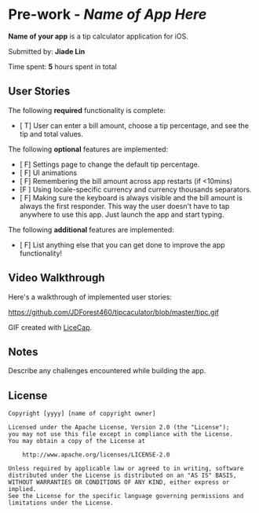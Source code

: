 # Pre-work - *Name of App Here*

**Name of your app** is a tip calculator application for iOS.

Submitted by: **Jiade Lin**

Time spent: **5** hours spent in total

## User Stories

The following **required** functionality is complete:

* [ T] User can enter a bill amount, choose a tip percentage, and see the tip and total values.

The following **optional** features are implemented:
* [ F] Settings page to change the default tip percentage.
* [ F] UI animations
* [ F] Remembering the bill amount across app restarts (if <10mins)
* [F ] Using locale-specific currency and currency thousands separators.
* [ F] Making sure the keyboard is always visible and the bill amount is always the first responder. This way the user doesn't have to tap anywhere to use this app. Just launch the app and start typing.

The following **additional** features are implemented:

- [ F] List anything else that you can get done to improve the app functionality!

## Video Walkthrough 

Here's a walkthrough of implemented user stories:

https://github.com/JDForest460/tipcaculator/blob/master/tipc.gif

GIF created with [LiceCap](http://www.cockos.com/licecap/).

## Notes

Describe any challenges encountered while building the app.

## License

    Copyright [yyyy] [name of copyright owner]

    Licensed under the Apache License, Version 2.0 (the "License");
    you may not use this file except in compliance with the License.
    You may obtain a copy of the License at

        http://www.apache.org/licenses/LICENSE-2.0

    Unless required by applicable law or agreed to in writing, software
    distributed under the License is distributed on an "AS IS" BASIS,
    WITHOUT WARRANTIES OR CONDITIONS OF ANY KIND, either express or implied.
    See the License for the specific language governing permissions and
    limitations under the License.

